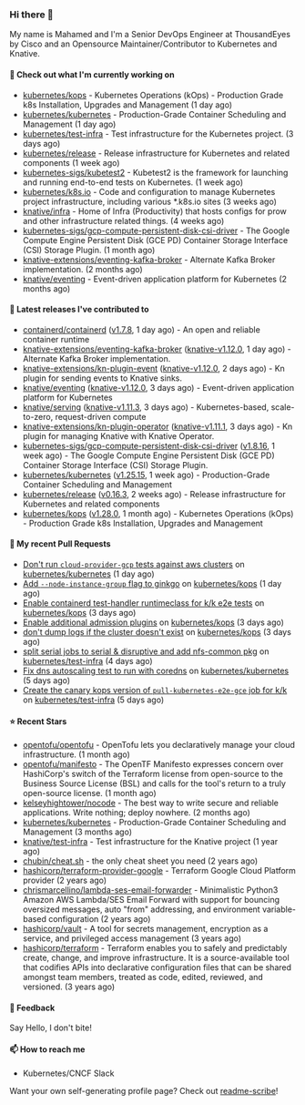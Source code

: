 ### Hi there 👋

My name is Mahamed and I'm a Senior DevOps Engineer at ThousandEyes by Cisco and an Opensource Maintainer/Contributor to Kubernetes and Knative.

#### 👷 Check out what I'm currently working on

- [kubernetes/kops](https://github.com/kubernetes/kops) - Kubernetes Operations (kOps) - Production Grade k8s Installation, Upgrades and Management (1 day ago)
- [kubernetes/kubernetes](https://github.com/kubernetes/kubernetes) - Production-Grade Container Scheduling and Management (1 day ago)
- [kubernetes/test-infra](https://github.com/kubernetes/test-infra) - Test infrastructure for the Kubernetes project. (3 days ago)
- [kubernetes/release](https://github.com/kubernetes/release) - Release infrastructure for Kubernetes and related components (1 week ago)
- [kubernetes-sigs/kubetest2](https://github.com/kubernetes-sigs/kubetest2) - Kubetest2 is the framework for launching and running end-to-end tests on Kubernetes. (1 week ago)
- [kubernetes/k8s.io](https://github.com/kubernetes/k8s.io) - Code and configuration to manage Kubernetes project infrastructure, including various *.k8s.io sites (3 weeks ago)
- [knative/infra](https://github.com/knative/infra) - Home of Infra (Productivity) that hosts configs for prow and other infrastructure related things. (4 weeks ago)
- [kubernetes-sigs/gcp-compute-persistent-disk-csi-driver](https://github.com/kubernetes-sigs/gcp-compute-persistent-disk-csi-driver) - The Google Compute Engine Persistent Disk (GCE PD) Container Storage Interface (CSI) Storage Plugin. (1 month ago)
- [knative-extensions/eventing-kafka-broker](https://github.com/knative-extensions/eventing-kafka-broker) - Alternate Kafka Broker implementation. (2 months ago)
- [knative/eventing](https://github.com/knative/eventing) - Event-driven application platform for Kubernetes (2 months ago)

#### 🔭 Latest releases I've contributed to

- [containerd/containerd](https://github.com/containerd/containerd) ([v1.7.8](https://github.com/containerd/containerd/releases/tag/v1.7.8), 1 day ago) - An open and reliable container runtime
- [knative-extensions/eventing-kafka-broker](https://github.com/knative-extensions/eventing-kafka-broker) ([knative-v1.12.0](https://github.com/knative-extensions/eventing-kafka-broker/releases/tag/knative-v1.12.0), 1 day ago) - Alternate Kafka Broker implementation.
- [knative-extensions/kn-plugin-event](https://github.com/knative-extensions/kn-plugin-event) ([knative-v1.12.0](https://github.com/knative-extensions/kn-plugin-event/releases/tag/knative-v1.12.0), 2 days ago) - Kn plugin for sending events to Knative sinks.
- [knative/eventing](https://github.com/knative/eventing) ([knative-v1.12.0](https://github.com/knative/eventing/releases/tag/knative-v1.12.0), 3 days ago) - Event-driven application platform for Kubernetes
- [knative/serving](https://github.com/knative/serving) ([knative-v1.11.3](https://github.com/knative/serving/releases/tag/knative-v1.11.3), 3 days ago) - Kubernetes-based, scale-to-zero, request-driven compute
- [knative-extensions/kn-plugin-operator](https://github.com/knative-extensions/kn-plugin-operator) ([knative-v1.11.1](https://github.com/knative-extensions/kn-plugin-operator/releases/tag/knative-v1.11.1), 3 days ago) - Kn plugin for managing Knative with Knative Operator.
- [kubernetes-sigs/gcp-compute-persistent-disk-csi-driver](https://github.com/kubernetes-sigs/gcp-compute-persistent-disk-csi-driver) ([v1.8.16](https://github.com/kubernetes-sigs/gcp-compute-persistent-disk-csi-driver/releases/tag/v1.8.16), 1 week ago) - The Google Compute Engine Persistent Disk (GCE PD) Container Storage Interface (CSI) Storage Plugin.
- [kubernetes/kubernetes](https://github.com/kubernetes/kubernetes) ([v1.25.15](https://github.com/kubernetes/kubernetes/releases/tag/v1.25.15), 1 week ago) - Production-Grade Container Scheduling and Management
- [kubernetes/release](https://github.com/kubernetes/release) ([v0.16.3](https://github.com/kubernetes/release/releases/tag/v0.16.3), 2 weeks ago) - Release infrastructure for Kubernetes and related components
- [kubernetes/kops](https://github.com/kubernetes/kops) ([v1.28.0](https://github.com/kubernetes/kops/releases/tag/v1.28.0), 1 month ago) - Kubernetes Operations (kOps) - Production Grade k8s Installation, Upgrades and Management

#### 🔨 My recent Pull Requests

- [Don&#39;t run `cloud-provider-gcp` tests against aws clusters](https://github.com/kubernetes/kubernetes/pull/121555) on [kubernetes/kubernetes](https://github.com/kubernetes/kubernetes) (1 day ago)
- [Add `--node-instance-group` flag to ginkgo](https://github.com/kubernetes/kops/pull/16065) on [kubernetes/kops](https://github.com/kubernetes/kops) (1 day ago)
- [Enable containerd test-handler runtimeclass for k/k e2e tests](https://github.com/kubernetes/kops/pull/16056) on [kubernetes/kops](https://github.com/kubernetes/kops) (3 days ago)
- [Enable additional admission plugins](https://github.com/kubernetes/kops/pull/16055) on [kubernetes/kops](https://github.com/kubernetes/kops) (3 days ago)
- [don&#39;t dump logs if the cluster doesn&#39;t exist](https://github.com/kubernetes/kops/pull/16054) on [kubernetes/kops](https://github.com/kubernetes/kops) (3 days ago)
- [split serial jobs to serial &amp; disruptive and add nfs-common pkg](https://github.com/kubernetes/test-infra/pull/31107) on [kubernetes/test-infra](https://github.com/kubernetes/test-infra) (4 days ago)
- [Fix dns autoscaling test to run with coredns](https://github.com/kubernetes/kubernetes/pull/121422) on [kubernetes/kubernetes](https://github.com/kubernetes/kubernetes) (5 days ago)
- [Create the canary kops version of `pull-kubernetes-e2e-gce` job for k/k](https://github.com/kubernetes/test-infra/pull/31094) on [kubernetes/test-infra](https://github.com/kubernetes/test-infra) (5 days ago)

#### ⭐ Recent Stars

- [opentofu/opentofu](https://github.com/opentofu/opentofu) - OpenTofu lets you declaratively manage your cloud infrastructure. (1 month ago)
- [opentofu/manifesto](https://github.com/opentofu/manifesto) - The OpenTF Manifesto expresses concern over HashiCorp&#39;s switch of the Terraform license from open-source to the Business Source License (BSL) and calls for the tool&#39;s return to a truly open-source license. (1 month ago)
- [kelseyhightower/nocode](https://github.com/kelseyhightower/nocode) - The best way to write secure and reliable applications. Write nothing; deploy nowhere. (2 months ago)
- [kubernetes/kubernetes](https://github.com/kubernetes/kubernetes) - Production-Grade Container Scheduling and Management (3 months ago)
- [knative/test-infra](https://github.com/knative/test-infra) - Test infrastructure for the Knative project (1 year ago)
- [chubin/cheat.sh](https://github.com/chubin/cheat.sh) - the only cheat sheet you need (2 years ago)
- [hashicorp/terraform-provider-google](https://github.com/hashicorp/terraform-provider-google) - Terraform Google Cloud Platform provider (2 years ago)
- [chrismarcellino/lambda-ses-email-forwarder](https://github.com/chrismarcellino/lambda-ses-email-forwarder) - Minimalistic Python3 Amazon AWS Lambda/SES Email Forward with support for bouncing oversized messages, auto &#34;from&#34; addressing, and environment variable-based configuration (2 years ago)
- [hashicorp/vault](https://github.com/hashicorp/vault) - A tool for secrets management, encryption as a service, and privileged access management (3 years ago)
- [hashicorp/terraform](https://github.com/hashicorp/terraform) - Terraform enables you to safely and predictably create, change, and improve infrastructure. It is a source-available tool that codifies APIs into declarative configuration files that can be shared amongst team members, treated as code, edited, reviewed, and versioned. (3 years ago)

#### 💬 Feedback

Say Hello, I don't bite!

#### 📫 How to reach me

- Kubernetes/CNCF Slack

Want your own self-generating profile page? Check out [readme-scribe](https://github.com/muesli/readme-scribe)!


